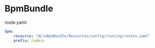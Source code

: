 # BpmBundle

route.yaml:
```yaml
bpm:
    resource: "@LleBpmBundle/Resources/config/routing/routes.yaml"
    prefix: /admin
```